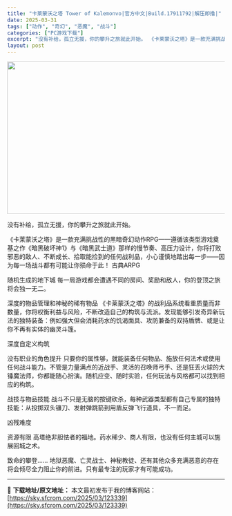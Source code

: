 ```yaml
---
title: "卡莱蒙沃之塔 Tower of Kalemonvo|官方中文|Build.17911792|解压即撸|"
date: 2025-03-31
tags: ["动作", "奇幻", "恶魔", "战斗"]
categories: ["PC游戏下载"]
excerpt: "没有补给，孤立无援，你的攀升之旅就此开始。 《卡莱蒙沃之塔》是一款充满挑战性的黑暗奇幻动作RPG——遵循该类型游戏奠基之作《暗黑破坏神1》与《暗黑武士道》那样的慢节奏、高压力设计，你将打败邪恶的敌人、不断成长、拾取能捡到的任何战利品，小心谨慎地踏出每一步——因为每一场战斗都有可能让你殒命于此！ 古典&hellip;"
layout: post
---
```


<img class="aligncenter size-full wp-image-123326" src="https://sky.sfcrom.com/wp-content/uploads/2025/03/2025033102240497.webp" alt="" width="616" height="353" />

没有补给，孤立无援，你的攀升之旅就此开始。

《卡莱蒙沃之塔》是一款充满挑战性的黑暗奇幻动作RPG——遵循该类型游戏奠基之作《暗黑破坏神1》与《暗黑武士道》那样的慢节奏、高压力设计，你将打败邪恶的敌人、不断成长、拾取能捡到的任何战利品，小心谨慎地踏出每一步——因为每一场战斗都有可能让你殒命于此！
古典ARPG

随机生成的地下城
每一局游戏都会遭遇不同的房间、奖励和敌人，你的登顶之旅将会独一无二。

深度的物品管理和神秘的稀有物品
《卡莱蒙沃之塔》的战利品系统看重质量而非数量，你将权衡利益与风险，不断改造自己的构筑与流派。发现能够引发奇异新玩法的独特装备：例如强大但会消耗药水的饥渴面具、攻防兼备的双持盾牌、或是让你不再有实体的幽灵斗篷。

深度自定义构筑

没有职业的角色提升
只要你的属性够，就能装备任何物品、施放任何法术或使用任何战斗能力。不管是力量满点的近战手、灵活的召唤师弓手、还是狂丢火球的大锤魔法师，你都能随心扮演。随机应变、随时实验，任何玩法与风格都可以找到相应的构筑。

战技与物品技能
战斗不只是无脑的按键砍杀，每种武器类型都有自己专属的独特技能：从投掷双头镰刀、发射弹跳箭到用盾反弹飞行道具，不一而足。

凶残难度

资源有限
高塔绝非胆怯者的福地。药水稀少、商人有限，也没有任何主城可以施展回城之术。

致命的攀登……
地狱恶魔、亡灵战士、神秘教徒、还有其他众多充满恶意的存在将会倾尽全力阻止你的前进。只有最专注的玩家才有可能成功。

---
📖 **下载地址/原文地址：** 本文最初发布于我的博客网站：[https://sky.sfcrom.com/2025/03/123339](https://sky.sfcrom.com/2025/03/123339)

